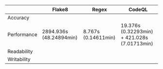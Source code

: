 || Flake8 | Regex | CodeQL |
|---|---|---|---|
Accuracy | | | |
Performance | 2894.936s (48.24894min) | 8.767s (0.14611min) | 19.376s (0.32293min) + 421.028s (7.01713min) |
Readability | | | |
Writability | | | |